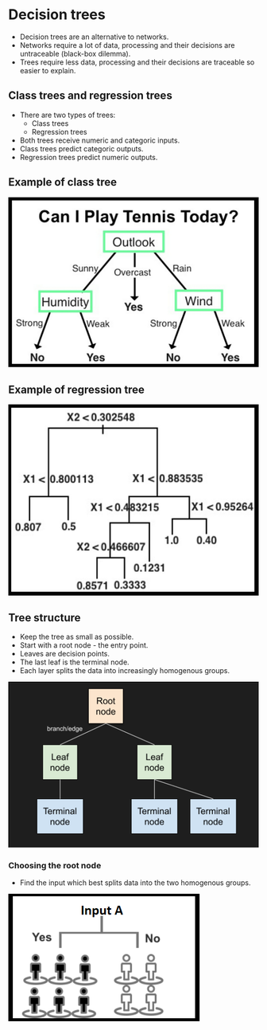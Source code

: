 # Decision trees

- Decision trees are an alternative to networks.
- Networks require a lot of data, processing and their decisions are untraceable (black-box dilemma).
- Trees require less data, processing and their decisions are traceable so easier to explain.

## Class trees and regression trees
- There are two types of trees:
  - Class trees
  - Regression trees
- Both trees receive numeric and categoric inputs.
- Class trees predict categoric outputs.
- Regression trees predict numeric outputs.

## Example of class tree
![class tree](/images/trees/class-tree.png "class tree")

## Example of regression tree
![regression tree](/images/trees/regression-tree.png "regression tree")

## Tree structure
- Keep the tree as small as possible.
- Start with a root node - the entry point.
- Leaves are decision points.
- The last leaf is the terminal node.
- Each layer splits the data into increasingly homogenous groups.
  
![tree nodes](/images/trees/tree-nodes.png "tree nodes")

### Choosing the root node
- Find the input which best splits data into the two homogenous groups.

![split data](/images/trees/input-a.png "split data")